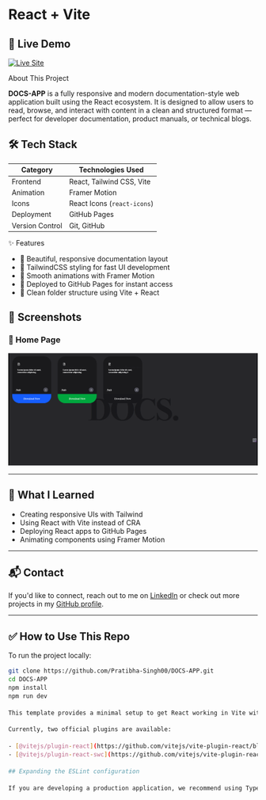 # React + Vite

## 🚀 Live Demo

[![Live Site](https://img.shields.io/badge/Live-DOCS--APP-blue?style=for-the-badge)](https://pratibha-singh00.github.io/DOCS-APP/)


 About This Project

**DOCS-APP** is a fully responsive and modern documentation-style web application built using the React ecosystem. It is designed to allow users to read, browse, and interact with content in a clean and structured format — perfect for developer documentation, product manuals, or technical blogs.



## 🛠️ Tech Stack

| Category         | Technologies Used                             
|------------------|-------------------------------------------------|
| Frontend         | React, Tailwind CSS, Vite                      |
| Animation        | Framer Motion                                  |
| Icons            | React Icons (`react-icons`)                   |
| Deployment       | GitHub Pages                                   |
| Version Control  | Git, GitHub 

✨ Features

- 📄 Beautiful, responsive documentation layout
- 🎨 TailwindCSS styling for fast UI development
- 🎥 Smooth animations with Framer Motion
- 🔗 Deployed to GitHub Pages for instant access
- 📁 Clean folder structure using Vite + React


## 📸 Screenshots

### 🔹 Home Page
![App Screenshot](https://github.com/Pratibha-Singh00/DOCS-APP/blob/main/screenshot.png?raw=true)

---

## 🧠 What I Learned

- Creating responsive UIs with Tailwind
- Using React with Vite instead of CRA
- Deploying React apps to GitHub Pages
- Animating components using Framer Motion

---

## 📬 Contact

If you'd like to connect, reach out to me on [LinkedIn](https://www.linkedin.com/in/pratibha-singh00/) or check out more projects in my [GitHub profile](https://github.com/Pratibha-Singh00).

---

## ✅ How to Use This Repo

To run the project locally:

```bash
git clone https://github.com/Pratibha-Singh00/DOCS-APP.git
cd DOCS-APP
npm install
npm run dev

This template provides a minimal setup to get React working in Vite with HMR and some ESLint rules.

Currently, two official plugins are available:

- [@vitejs/plugin-react](https://github.com/vitejs/vite-plugin-react/blob/main/packages/plugin-react) uses [Babel](https://babeljs.io/) for Fast Refresh
- [@vitejs/plugin-react-swc](https://github.com/vitejs/vite-plugin-react/blob/main/packages/plugin-react-swc) uses [SWC](https://swc.rs/) for Fast Refresh

## Expanding the ESLint configuration

If you are developing a production application, we recommend using TypeScript with type-aware lint rules enabled. Check out the [TS template](https://github.com/vitejs/vite/tree/main/packages/create-vite/template-react-ts) for information on how to integrate TypeScript and [`typescript-eslint`](https://typescript-eslint.io) in your project.
